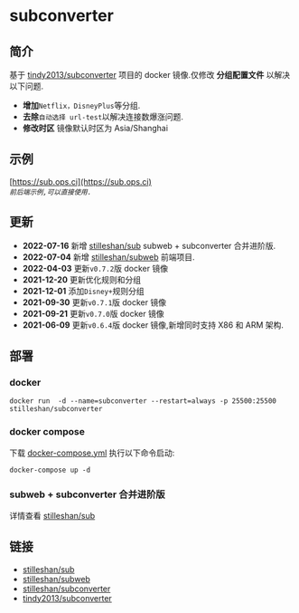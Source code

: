 # subconverter
## 简介
基于 [tindy2013/subconverter](https://github.com/tindy2013/subconverter) 项目的 docker 镜像.仅修改 **分组配置文件** 以解决以下问题.

- **增加**`Netflix，DisneyPlus`等分组.
- **去除**`自动选择 url-test`以解决连接数爆涨问题.
- **修改时区** 镜像默认时区为 Asia/Shanghai

## 示例
[https://sub.ops.ci](https://sub.ops.ci)  
*`前后端示例,可以直接使用.`*

## 更新
- **2022-07-16** 新增 [stilleshan/sub](https://github.com/stilleshan/dockerfiles/tree/main/sub) subweb + subconverter 合并进阶版.
- **2022-07-04** 新增 [stilleshan/subweb](https://github.com/stilleshan/subweb) 前端项目.
- **2022-04-03** 更新`v0.7.2`版 docker 镜像
- **2021-12-20** 更新优化规则和分组
- **2021-12-01** 添加`Disney+`规则分组
- **2021-09-30** 更新`v0.7.1`版 docker 镜像
- **2021-09-21** 更新`v0.7.0`版 docker 镜像
- **2021-06-09** 更新`v0.6.4`版 docker 镜像,新增同时支持 X86 和 ARM 架构.

## 部署
### docker
```shell
docker run  -d --name=subconverter --restart=always -p 25500:25500 stilleshan/subconverter
```

### docker compose
下载 [docker-compose.yml](https://raw.githubusercontent.com/stilleshan/dockerfiles/main/subconverter/docker-compose.yml) 执行以下命令启动:
```shell
docker-compose up -d
```

### subweb + subconverter 合并进阶版
详情查看 [stilleshan/sub](https://github.com/stilleshan/dockerfiles/tree/main/sub)

## 链接
- [stilleshan/sub](https://github.com/stilleshan/dockerfiles/tree/main/sub)
- [stilleshan/subweb](https://github.com/stilleshan/subweb)
- [stilleshan/subconverter](https://github.com/stilleshan/subconverter)
- [tindy2013/subconverter](https://github.com/tindy2013/subconverter)
